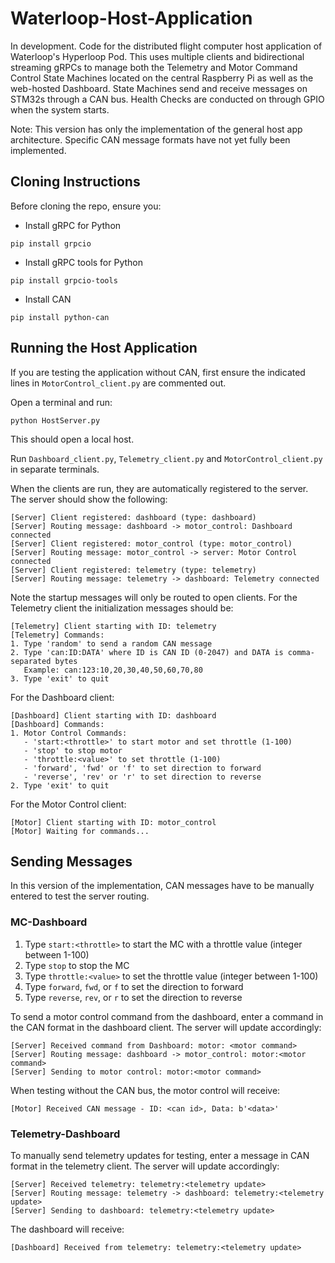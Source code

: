 # Waterloop-Host-Application
In development. Code for the distributed flight computer host application of Waterloop's Hyperloop Pod. This uses multiple clients and bidirectional streaming gRPCs to manage both the Telemetry and Motor Command Control State Machines located on the central Raspberry Pi as well as the web-hosted Dashboard. State Machines send and receive messages on STM32s through a CAN bus. Health Checks are conducted on through GPIO when the system starts.

Note: This version has only the implementation of the general host app architecture. Specific CAN message formats have not yet fully been implemented.

## Cloning Instructions
Before cloning the repo, ensure you:
- Install gRPC for Python
```
pip install grpcio
```
- Install gRPC tools for Python
```
pip install grpcio-tools
```
- Install CAN
```
pip install python-can
```
## Running the Host Application
If you are testing the application without CAN, first ensure the indicated lines in `MotorControl_client.py` are commented out.

Open a terminal and run:
```
python HostServer.py
```
This should open a local host. 

Run `Dashboard_client.py`, `Telemetry_client.py` and `MotorControl_client.py` in separate terminals.

When the clients are run, they are automatically registered to the server. The server should show the following:
```
[Server] Client registered: dashboard (type: dashboard)
[Server] Routing message: dashboard -> motor_control: Dashboard connected   
[Server] Client registered: motor_control (type: motor_control)
[Server] Routing message: motor_control -> server: Motor Control connected  
[Server] Client registered: telemetry (type: telemetry)
[Server] Routing message: telemetry -> dashboard: Telemetry connected
```
Note the startup messages will only be routed to open clients.
For the Telemetry client the initialization messages should be:
```
[Telemetry] Client starting with ID: telemetry
[Telemetry] Commands:
1. Type 'random' to send a random CAN message
2. Type 'can:ID:DATA' where ID is CAN ID (0-2047) and DATA is comma-separated bytes
   Example: can:123:10,20,30,40,50,60,70,80
3. Type 'exit' to quit
```
For the Dashboard client:
```
[Dashboard] Client starting with ID: dashboard
[Dashboard] Commands:
1. Motor Control Commands:
   - 'start:<throttle>' to start motor and set throttle (1-100)
   - 'stop' to stop motor
   - 'throttle:<value>' to set throttle (1-100)
   - 'forward', 'fwd' or 'f' to set direction to forward
   - 'reverse', 'rev' or 'r' to set direction to reverse
2. Type 'exit' to quit
```
For the Motor Control client:
```
[Motor] Client starting with ID: motor_control
[Motor] Waiting for commands...
```
## Sending Messages ##
In this version of the implementation, CAN messages have to be manually entered to test the server routing. 

### MC-Dashboard
1. Type `start:<throttle>` to start the MC with a throttle value (integer between 1-100)
2. Type `stop` to stop the MC
3. Type `throttle:<value>` to set the throttle value (integer between 1-100)
4. Type `forward`, `fwd`, or `f` to set the direction to forward
5. Type `reverse`, `rev`, or `r` to set the direction to reverse

To send a motor control command from the dashboard, enter a command in the CAN format in the dashboard client. The server will update accordingly:
```
[Server] Received command from Dashboard: motor: <motor command>
[Server] Routing message: dashboard -> motor_control: motor:<motor command>
[Server] Sending to motor control: motor:<motor command>
```
When testing without the CAN bus, the motor control will receive:
```
[Motor] Received CAN message - ID: <can id>, Data: b'<data>'
```
### Telemetry-Dashboard
To manually send telemetry updates for testing, enter a message in CAN format in the telemetry client. The server will update accordingly:
```
[Server] Received telemetry: telemetry:<telemetry update>
[Server] Routing message: telemetry -> dashboard: telemetry:<telemetry update>
[Server] Sending to dashboard: telemetry:<telemetry update>
```
The dashboard will receive:
```
[Dashboard] Received from telemetry: telemetry:<telemetry update>
```
